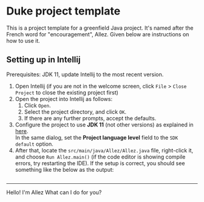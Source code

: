 # Duke project template

This is a project template for a greenfield Java project. It's named after the French word for "encouragement", Allez. Given below are instructions on how to use it.

## Setting up in Intellij

Prerequisites: JDK 11, update Intellij to the most recent version.

1. Open Intellij (if you are not in the welcome screen, click `File` > `Close Project` to close the existing project first)
1. Open the project into Intellij as follows:
   1. Click `Open`.
   1. Select the project directory, and click `OK`.
   1. If there are any further prompts, accept the defaults.
1. Configure the project to use **JDK 11** (not other versions) as explained in [here](https://www.jetbrains.com/help/idea/sdk.html#set-up-jdk).<br>
   In the same dialog, set the **Project language level** field to the `SDK default` option.
3. After that, locate the `src/main/java/Allez/Allez.java` file, right-click it, and choose `Run Allez.main()` (if the code editor is showing compile errors, try restarting the IDE). If the setup is correct, you should see something like the below as the output:
   ```
__________________________________________________
Hello! I'm Allez
What can I do for you?
   ```
